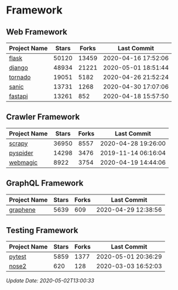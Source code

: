 # Framework

## Web Framework

| Project Name | Stars | Forks | Last Commit |
| ------------ | ----- | ----- | ----------- |
| [flask](https://github.com/pallets/flask) | 50120 | 13459 | 2020-04-16 17:52:06 |
| [django](https://github.com/django/django) | 48934 | 21221 | 2020-05-01 18:51:44 |
| [tornado](https://github.com/tornadoweb/tornado) | 19051 | 5182 | 2020-04-26 21:52:24 |
| [sanic](https://github.com/huge-success/sanic) | 13731 | 1268 | 2020-04-30 17:07:06 |
| [fastapi](https://github.com/tiangolo/fastapi) | 13261 | 852 | 2020-04-18 15:57:50 |

## Crawler Framework

| Project Name | Stars | Forks | Last Commit |
| ------------ | ----- | ----- | ----------- |
| [scrapy](https://github.com/scrapy/scrapy) | 36950 | 8557 | 2020-04-28 19:26:00 |
| [pyspider](https://github.com/binux/pyspider) | 14298 | 3476 | 2019-11-14 06:16:04 |
| [webmagic](https://github.com/code4craft/webmagic) | 8922 | 3754 | 2020-04-19 14:44:06 |

## GraphQL Framework

| Project Name | Stars | Forks | Last Commit |
| ------------ | ----- | ----- | ----------- |
| [graphene](https://github.com/graphql-python/graphene) | 5639 | 609 | 2020-04-29 12:38:56 |

## Testing Framework

| Project Name | Stars | Forks | Last Commit |
| ------------ | ----- | ----- | ----------- |
| [pytest](https://github.com/pytest-dev/pytest) | 5859 | 1377 | 2020-05-01 20:36:29 |
| [nose2](https://github.com/nose-devs/nose2) | 620 | 128 | 2020-03-03 16:52:03 |

*Update Date: 2020-05-02T13:00:33*